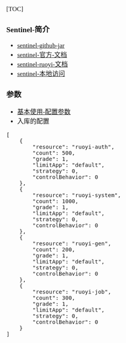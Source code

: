 <span  style="font-family: Simsun,serif; font-size: 17px; ">

[TOC]

### Sentinel-简介

- [sentinel-github-jar](https://github.com/alibaba/Sentinel/releases/tag/1.8.7)
- [sentinel-官方-文档](https://sentinelguard.io/zh-cn/docs/quick-start.html)
- [sentinel-ruoyi-文档](https://doc.ruoyi.vip/ruoyi-cloud/cloud/sentinel.html#%E4%B8%8B%E8%BD%BD%E6%96%B9%E5%BC%8F)
- [sentinel-本地访问](http://127.0.0.1:8718/#/dashboard/home)

### 参数

- [基本使用-配置参数](https://sentinelguard.io/zh-cn/docs/basic-api-resource-rule.html)
- 入库的配置

~~~
[
    {
        "resource": "ruoyi-auth",
        "count": 500,
        "grade": 1,
        "limitApp": "default",
        "strategy": 0,
        "controlBehavior": 0
    },
	{
        "resource": "ruoyi-system",
        "count": 1000,
        "grade": 1,
        "limitApp": "default",
        "strategy": 0,
        "controlBehavior": 0
    },
	{
        "resource": "ruoyi-gen",
        "count": 200,
        "grade": 1,
        "limitApp": "default",
        "strategy": 0,
        "controlBehavior": 0
    },
	{
        "resource": "ruoyi-job",
        "count": 300,
        "grade": 1,
        "limitApp": "default",
        "strategy": 0,
        "controlBehavior": 0
    }
]
~~~

</span>